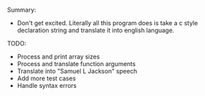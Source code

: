 Summary:
 * Don't get excited. Literally all this program does is take a c style declaration string and translate it into english language.

TODO:
 * Process and print array sizes
 * Process and translate function arguments
 * Translate into "Samuel L Jackson" speech
 * Add more test cases
 * Handle syntax errors
